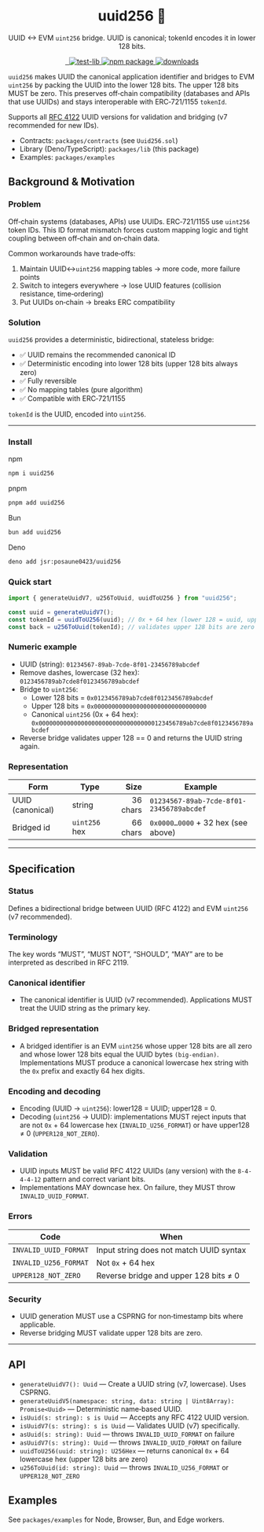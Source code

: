 <div align="center">

<h1>uuid256 🔑</h1>

<p>UUID ↔ EVM <code>uint256</code> bridge. UUID is canonical; tokenId encodes it in lower 128 bits.</p>

<p>

<a href="https://jsr.io/@posaune0423/uuid256">
        <img src="https://jsr.io/badges/@posaune0423/uuid256" alt="" />
      </a>
      <a href="https://jsr.io/@posaune0423/uuid256">
        <img src="https://jsr.io/badges/@posaune0423/uuid256/score" alt="" />
      </a>
      <a href="https://github.com/posaune0423/uuid256/actions/workflows/test-lib.yml">
        <img alt="test-lib" src="https://github.com/posaune0423/uuid256/actions/workflows/test-lib.yml/badge.svg" />
      </a>
      <a href="https://www.npmjs.com/package/uuid256">
        <img src="https://img.shields.io/npm/v/uuid256.svg" alt="npm package" />
      </a>
      <a href="https://npmjs.org/package/uuid256">
        <img alt="downloads" src="https://img.shields.io/npm/d18m/uuid256" />
      </a>
</p>

</div>

`uuid256` makes UUID the canonical application identifier and bridges to EVM
`uint256` by packing the UUID into the lower 128 bits. The upper 128 bits MUST
be zero. This preserves off‑chain compatibility (databases and APIs that use
UUIDs) and stays interoperable with ERC‑721/1155 `tokenId`.

Supports all [RFC 4122](https://www.rfc-editor.org/rfc/rfc4122) UUID versions
for validation and bridging (v7 recommended for new IDs).

- Contracts: `packages/contracts` (see `Uuid256.sol`)
- Library (Deno/TypeScript): `packages/lib` (this package)
- Examples: `packages/examples`

## Background & Motivation

### Problem

Off‑chain systems (databases, APIs) use UUIDs. ERC‑721/1155 use `uint256` token
IDs. This ID format mismatch forces custom mapping logic and tight coupling
between off‑chain and on‑chain data.

Common workarounds have trade‑offs:

1. Maintain UUID↔`uint256` mapping tables → more code, more failure points
2. Switch to integers everywhere → lose UUID features (collision resistance,
   time‑ordering)
3. Put UUIDs on‑chain → breaks ERC compatibility

### Solution

`uuid256` provides a deterministic, bidirectional, stateless bridge:

- ✅ UUID remains the recommended canonical ID
- ✅ Deterministic encoding into lower 128 bits (upper 128 bits always zero)
- ✅ Fully reversible
- ✅ No mapping tables (pure algorithm)
- ✅ Compatible with ERC‑721/1155

`tokenId` is the UUID, encoded into `uint256`.

---

### Install

npm

```bash
npm i uuid256
```

pnpm

```bash
pnpm add uuid256
```

Bun

```bash
bun add uuid256
```

Deno

```bash
deno add jsr:posaune0423/uuid256
```

### Quick start

```ts
import { generateUuidV7, u256ToUuid, uuidToU256 } from "uuid256";

const uuid = generateUuidV7();
const tokenId = uuidToU256(uuid); // 0x + 64 hex (lower 128 = uuid, upper 128 = 0)
const back = u256ToUuid(tokenId); // validates upper 128 bits are zero
```

### Numeric example

- UUID (string): `01234567-89ab-7cde-8f01-23456789abcdef`
- Remove dashes, lowercase (32 hex): `0123456789ab7cde8f0123456789abcdef`
- Bridge to `uint256`:
  - Lower 128 bits = `0x0123456789ab7cde8f0123456789abcdef`
  - Upper 128 bits = `0x00000000000000000000000000000000`
  - Canonical `uint256` (0x + 64 hex):
    `0x000000000000000000000000000000000123456789ab7cde8f0123456789abcdef`
- Reverse bridge validates upper 128 == 0 and returns the UUID string again.

### Representation

| Form             | Type          |     Size | Example                                  |
| ---------------- | ------------- | -------: | ---------------------------------------- |
| UUID (canonical) | string        | 36 chars | `01234567-89ab-7cde-8f01-23456789abcdef` |
| Bridged id       | `uint256` hex | 66 chars | `0x0000…0000` + 32 hex (see above)       |

---

## Specification

### Status

Defines a bidirectional bridge between UUID (RFC 4122) and EVM `uint256` (v7
recommended).

### Terminology

The key words “MUST”, “MUST NOT”, “SHOULD”, “MAY” are to be interpreted as
described in RFC 2119.

### Canonical identifier

- The canonical identifier is UUID (v7 recommended). Applications MUST treat the
  UUID string as the primary key.

### Bridged representation

- A bridged identifier is an EVM `uint256` whose upper 128 bits are all zero and
  whose lower 128 bits equal the UUID bytes `(big‑endian)`. Implementations MUST
  produce a canonical lowercase hex string with the `0x` prefix and exactly 64
  hex digits.

### Encoding and decoding

- Encoding (UUID → `uint256`): lower128 = UUID; upper128 = 0.
- Decoding (`uint256` → UUID): implementations MUST reject inputs that are not
  `0x` + 64 lowercase hex (`INVALID_U256_FORMAT`) or have upper128 ≠ 0
  (`UPPER128_NOT_ZERO`).

### Validation

- UUID inputs MUST be valid RFC 4122 UUIDs (any version) with the `8-4-4-4-12`
  pattern and correct variant bits.
- Implementations MAY downcase hex. On failure, they MUST throw
  `INVALID_UUID_FORMAT`.

### Errors

| Code                  | When                                    |
| --------------------- | --------------------------------------- |
| `INVALID_UUID_FORMAT` | Input string does not match UUID syntax |
| `INVALID_U256_FORMAT` | Not `0x` + 64 hex                       |
| `UPPER128_NOT_ZERO`   | Reverse bridge and upper 128 bits ≠ 0   |

### Security

- UUID generation MUST use a CSPRNG for non‑timestamp bits where applicable.
- Reverse bridging MUST validate upper 128 bits are zero.

---

## API

- `generateUuidV7(): Uuid` — Create a UUID string (v7, lowercase). Uses CSPRNG.
- `generateUuidV5(namespace: string, data: string | Uint8Array): Promise<Uuid>`
  — Deterministic name‑based UUID.
- `isUuid(s: string): s is Uuid` — Accepts any RFC 4122 UUID version.
- `isUuidV7(s: string): s is Uuid` — Validates UUID (v7) specifically.
- `asUuid(s: string): Uuid` — throws `INVALID_UUID_FORMAT` on failure
- `asUuidV7(s: string): Uuid` — throws `INVALID_UUID_FORMAT` on failure
- `uuidToU256(uuid: string): U256Hex` — returns canonical `0x` + 64 lowercase
  hex (upper 128 bits are zero)
- `u256ToUuid(id: string): Uuid` — throws `INVALID_U256_FORMAT` or
  `UPPER128_NOT_ZERO`

## Examples

See `packages/examples` for Node, Browser, Bun, and Edge workers.
